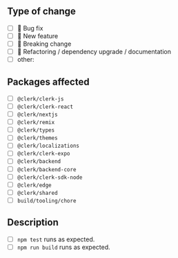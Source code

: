 ## Type of change

- [ ] 🐛 Bug fix
- [ ] 🌟 New feature
- [ ] 🔨 Breaking change
- [ ] 📖 Refactoring / dependency upgrade / documentation
- [ ] other:

## Packages affected

- [ ] `@clerk/clerk-js`
- [ ] `@clerk/clerk-react`
- [ ] `@clerk/nextjs`
- [ ] `@clerk/remix`
- [ ] `@clerk/types`
- [ ] `@clerk/themes`
- [ ] `@clerk/localizations`
- [ ] `@clerk/clerk-expo`
- [ ] `@clerk/backend`
- [ ] `@clerk/backend-core`
- [ ] `@clerk/clerk-sdk-node`
- [ ] `@clerk/edge`
- [ ] `@clerk/shared`
- [ ] `build/tooling/chore`

## Description
<!-- Please make sure: -->
- [ ] `npm test` runs as expected.
- [ ] `npm run build` runs as expected.

<!-- Description of the Pull Request -->

<!-- Fixes # (issue number) -->
